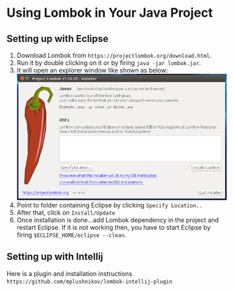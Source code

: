 # Using Lombok in Your Java Project
## Setting up with Eclipse
1. Download Lombok from ``https://projectlombok.org/download.html``.
2. Run it by double clicking on it or by firing ``java -jar lombok.jar``.
3. It will open an explorer window like shown as below:
![Alt text](src/main/resources/lombok_screen1.png?raw=true)
4. Point to folder containing Eclipse by clicking ``Specify Location..``
5. After that, click on ``Install/Update``
6. Once installation is done...add Lombok dependency in the project and restart Eclipse.
  If it is not working then, you have to start Eclipse by firing ``$ECLIPSE_HOME/eclipse --clean``.

## Setting up with Intellij
Here is a plugin and installation instructions
``https://github.com/mplushnikov/lombok-intellij-plugin``
